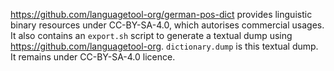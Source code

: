 https://github.com/languagetool-org/german-pos-dict provides linguistic binary resources under CC-BY-SA-4.0, which autorises commercial usages.
It also contains an `export.sh` script to generate a textual dump using https://github.com/languagetool-org.
`dictionary.dump` is this textual dump. It remains under CC-BY-SA-4.0 licence.


